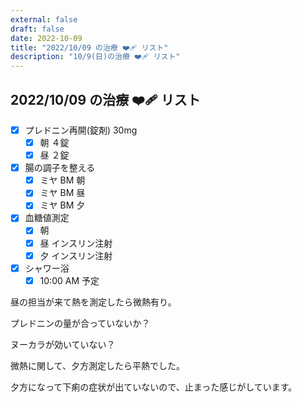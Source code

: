 ```yaml
---
external: false
draft: false
date: 2022-10-09
title: "2022/10/09 の治療 ❤️‍🩹 リスト"
description: "10/9(日)の治療 ❤️‍🩹 リスト"
---
```


## 2022/10/09 の治療 ❤️‍🩹 リスト

- [x] プレドニン再開(錠剤) 30mg
  - [x] 朝 ４錠
  - [x] 昼 ２錠
- [x] 腸の調子を整える
  - [x] ミヤ BM 朝
  - [x] ミヤ BM 昼
  - [x] ミヤ BM 夕
- [x] 血糖値測定
  - [x] 朝
  - [x] 昼 インスリン注射
  - [x] 夕 インスリン注射
- [x] シャワー浴
  - [x] 10:00 AM 予定

昼の担当が来て熱を測定したら微熱有り。

プレドニンの量が合っていないか？

ヌーカラが効いていない？

微熱に関して、夕方測定したら平熱でした。

夕方になって下痢の症状が出ていないので、止まった感じがしています。
